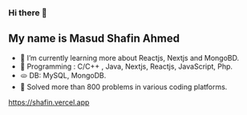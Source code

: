 ### Hi there 👋

My name is Masud Shafin Ahmed
------------------------
- 🌱 I’m currently learning more about Reactjs, Nextjs and MongoBD.
- 🤖 Programming : C/C++ , Java, Nextjs, Reactjs, JavaScript, Php.
- 🫓 DB: MySQL, MongoDB.
- 💫 Solved more than 800 problems in various coding platforms.
<!--
**blackipie/blackipie** is a ✨ _special_ ✨ repository because its `README.md` (this file) appears on your GitHub profile.

Here are some ideas to get you started:

- 🔭 I’m currently working on ...
 ...
- 👯 I’m looking to collaborate on ...
- 🤔 I’m looking for help with ...
- 💬 Ask me about ...
- 📫 How to reach me: ...
- 😄 Pronouns: ...
- ⚡ Fun fact: ...
-->
https://shafin.vercel.app

